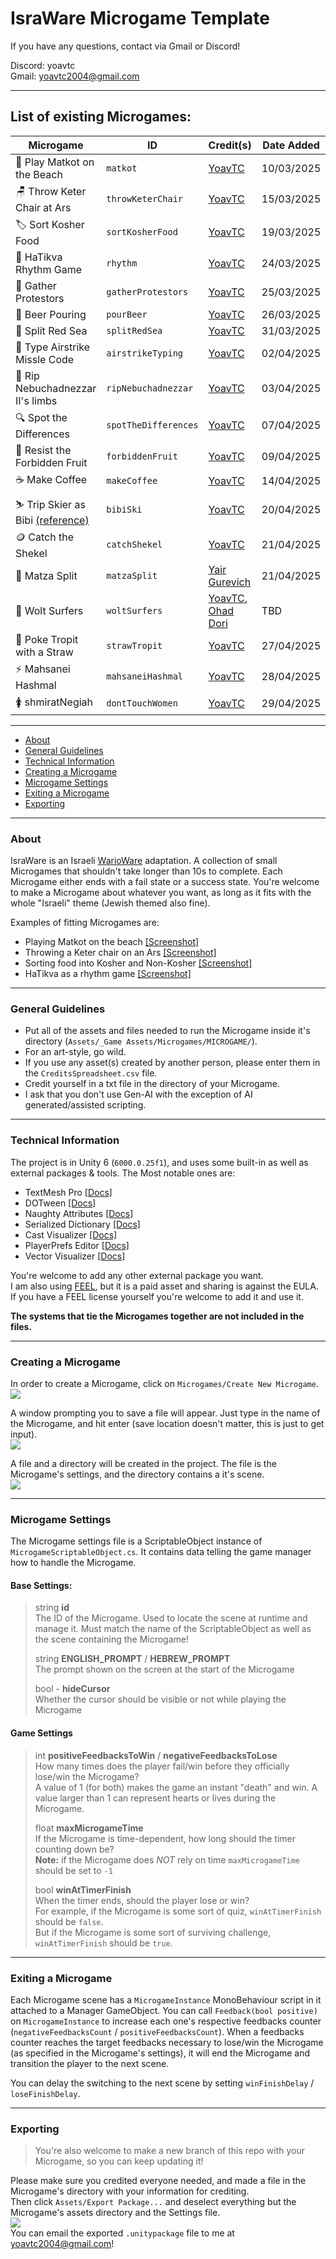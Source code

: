 ﻿# IsraWare Microgame Template

If you have any questions, contact via Gmail or Discord!

Discord: yoavtc <br>
Gmail: yoavtc2004@gmail.com

---

## List of existing Microgames:

|   Microgame   |  ID   |   Credit(s)   |   Date Added   |
| ------------  | ----- | ------------- | -------------- |
| 🏓 Play Matkot on the Beach | `matkot` | [YoavTC](https://github.com/YoavTC) | 10/03/2025 |
| 🪑 Throw Keter Chair at Ars | `throwKeterChair` | [YoavTC](https://github.com/YoavTC) | 15/03/2025 |
| 🏷️ Sort Kosher Food | `sortKosherFood` | [YoavTC](https://github.com/YoavTC) | 19/03/2025 |
| 🎹 HaTikva Rhythm Game | `rhythm` | [YoavTC](https://github.com/YoavTC) | 24/03/2025 |
| 📢 Gather Protestors | `gatherProtestors` | [YoavTC](https://github.com/YoavTC) | 25/03/2025 |
| 🍺 Beer Pouring | `pourBeer` | [YoavTC](https://github.com/YoavTC) | 26/03/2025 |
| 🌊 Split Red Sea | `splitRedSea` | [YoavTC](https://github.com/YoavTC) | 31/03/2025 |
| 🚀 Type Airstrike Missle Code | `airstrikeTyping` | [YoavTC](https://github.com/YoavTC) | 02/04/2025 |
| 🦵 Rip Nebuchadnezzar II's limbs | `ripNebuchadnezzar` | [YoavTC](https://github.com/YoavTC) | 03/04/2025 |
| 🔍 Spot the Differences | `spotTheDifferences` | [YoavTC](https://github.com/YoavTC) | 07/04/2025 |
| 🍎 Resist the Forbidden Fruit | `forbiddenFruit` | [YoavTC](https://github.com/YoavTC) | 09/04/2025 |
| ☕ Make Coffee | `makeCoffee` | [YoavTC](https://github.com/YoavTC) | 14/04/2025 |
| ⛷️ Trip Skier as Bibi [(reference)](https://www.youtube.com/watch?v=LjmnUfbMjws) | `bibiSki` | [YoavTC](https://github.com/YoavTC) | 20/04/2025 |
| 🪙 Catch the Shekel | `catchShekel` | [YoavTC](https://github.com/YoavTC) | 21/04/2025 |
| 🧩 Matza Split | `matzaSplit` | [Yair Gurevich](https://github.com/yairgurza) | 21/04/2025 |
| 🛴 Wolt Surfers | `woltSurfers` | [YoavTC](https://github.com/YoavTC), [Ohad Dori](https://github.com/OhadDori/) | TBD |
| 🧃 Poke Tropit with a Straw | `strawTropit` | [YoavTC](https://github.com/YoavTC) | 27/04/2025 |
| ⚡ Mahsanei Hashmal | `mahsaneiHashmal` | [YoavTC](https://github.com/YoavTC) | 28/04/2025 |
| 🚺 shmiratNegiah | `dontTouchWomen` | [YoavTC](https://github.com/YoavTC) | 29/04/2025 |



---


- [About](#about)
- [General Guidelines](#general-guidelines)
- [Technical Information](#technical-information)
- [Creating a Microgame](#creating-a-microgame)
- [Microgame Settings](#microgame-settings)
- [Exiting a Microgame](#exiting-a-microgame)
- [Exporting](#exporting)


---


### About

IsraWare is an Israeli [WarioWare](https://en.wikipedia.org/wiki/WarioWare,_Inc.:_Mega_Microgames!) adaptation. A collection of small Microgames that shouldn't take longer than 10s to complete. Each Microgame either ends with a fail state or a success state. You're welcome to make a Microgame about whatever you want, as long as it fits with the whole "Israeli" theme (Jewish themed also fine).


Examples of fitting Microgames are:

-  Playing Matkot on the beach [[Screenshot]](https://i.imgur.com/2Dgqv04.png)
- Throwing a Keter chair on an Ars [[Screenshot]](https://i.imgur.com/P4EEqEo.png)
- Sorting food into Kosher and Non-Kosher [[Screenshot]](https://i.imgur.com/5UGR6LW.png)
- HaTikva as a rhythm game [[Screenshot]](https://i.imgur.com/O37ZYhO.png)


---


### General Guidelines
- Put all of the assets and files needed to run the Microgame inside it's directory (`Assets/_Game Assets/Microgames/MICROGAME/`).
- For an art-style, go wild.
- If you use any asset(s) created by another person, please enter them in the `CreditsSpreadsheet.csv` file.
- Credit yourself in a txt file in the directory of your Microgame.
- I ask that you don't use Gen-AI with the exception of AI generated/assisted scripting.


---


### Technical Information


The project is in Unity 6 (`6000.0.25f1`), and uses some built-in as well as external packages & tools. The Most notable ones are:


- TextMesh Pro [[Docs]](https://docs.unity3d.com/Packages/com.unity.textmeshpro@4.0/manual/index.html)
- DOTween [[Docs]](https://dotween.demigiant.com/documentation.php)
- Naughty Attributes [[Docs]](https://dbrizov.github.io/na-docs/)
- Serialized Dictionary [[Docs]](https://assetstore.unity.com/packages/tools/utilities/serialized-dictionary-243052)
- Cast Visualizer [[Docs]](https://assetstore.unity.com/packages/tools/utilities/cast-visualizer-167951)
- PlayerPrefs Editor [[Docs]](https://assetstore.unity.com/packages/tools/utilities/playerprefs-editor-167903)
- Vector Visualizer [[Docs]](https://assetstore.unity.com/packages/tools/utilities/vector-visualizer-294644)

You're welcome to add any other external package you want. <br>
I am also using [FEEL](https://feel.moremountains.com/), but it is a paid asset and sharing is against the EULA. If you have a FEEL license yourself you're welcome to add it and use it.


**The systems that tie the Microgames together are not included in the files.**


---


### Creating a Microgame
In order to create a Microgame, click on `Microgames/Create New Microgame`. <br>
![](https://i.imgur.com/eE2Td6f.png)

A window prompting you to save a file will appear. Just type in the name of the Microgame, and hit enter (save location doesn't matter, this is just to get input). <br>
![](https://i.imgur.com/BvumE7G.png)

A file and a directory will be created in the project. The file is the Microgame's settings, and the directory contains a it's scene. <br>
![](https://i.imgur.com/odI97Gb.png)


---


### Microgame Settings
The Microgame settings file is a ScriptableObject instance of `MicrogameScriptableObject.cs`. It contains data telling the game manager how to handle the Microgame.

#### Base Settings:

> string **id** <br> 
> The ID of the Microgame. Used to locate the scene at runtime and manage it. Must match the name of the ScriptableObject as well as the scene containing the Microgame!
> 
> string **ENGLISH_PROMPT** / **HEBREW_PROMPT** <br>
> The prompt shown on the screen at the start of the Microgame
>
> bool - **hideCursor** <br>
> Whether the cursor should be visible or not while playing the Microgame
 
#### Game Settings

> int **positiveFeedbacksToWin** / **negativeFeedbacksToLose** <br>
> How many times does the player fail/win before they officially lose/win the Microgame? <br>
> A value of 1 (for both) makes the game an instant "death" and win. A value larger than 1 can represent hearts or lives during the Microgame.
>
> float **maxMicrogameTime** <br>
> If the Microgame is time-dependent, how long should the timer counting down be? <br>
> **Note:** if the Microgame does _NOT_ rely on time `maxMicrogameTime` should be set to `-1`
>
> bool **winAtTimerFinish** <br>
> When the timer ends, should the player lose or win? <br>
> For example, if the Microgame is some sort of quiz, `winAtTimerFinish` should be `false`.<br>
> But if the Microgame is some sort of surviving challenge, `winAtTimerFinish` should be `true`.


---


### Exiting a Microgame
Each Microgame scene has a `MicrogameInstance` MonoBehaviour script in it attached to a Manager GameObject. You can call `Feedback(bool positive)` on `MicrogameInstance` to increase each one's respective feedbacks counter (`negativeFeedbacksCount` / `positiveFeedbacksCount`). When a feedbacks counter reaches the target feedbacks necessary to lose/win the Microgame (as specified in the Microgame's settings), it will end the Microgame and transition the player to the next scene.

You can delay the switching to the next scene by setting `winFinishDelay` / `loseFinishDelay`.


---


### Exporting

> You're also welcome to make a new branch of this repo with your Microgame, so you can keep updating it! 

Please make sure you credited everyone needed, and made a file in the Microgame's directory with your information for crediting. <br>
Then click `Assets/Export Package...` and deselect everything but the Microgame's assets directory and the Settings file. <br>
![](https://i.imgur.com/9dSVFYK.png) <br>
You can email the exported `.unitypackage` file to me at yoavtc2004@gmail.com!
